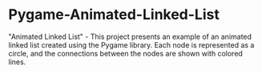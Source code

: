 # Pygame-Animated-Linked-List
"Animated Linked List" - This project presents an example of an animated linked list created using the Pygame library. Each node is represented as a circle, and the connections between the nodes are shown with colored lines.
